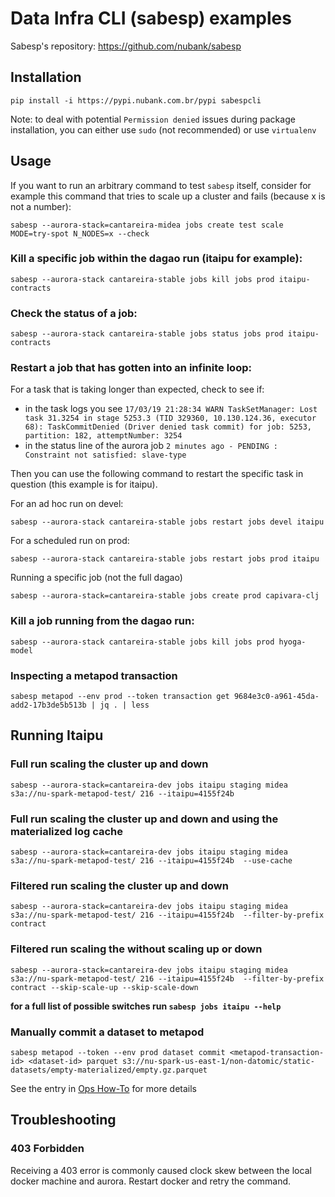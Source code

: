 # Data Infra CLI (sabesp) examples

Sabesp's repository: https://github.com/nubank/sabesp

## Installation

```shell
pip install -i https://pypi.nubank.com.br/pypi sabespcli
```

Note: to deal with potential `Permission denied` issues during package installation, you can either use `sudo` (not recommended) or use `virtualenv`

## Usage

If you want to run an arbitrary command to test `sabesp` itself, consider for
example this command that tries to scale up a cluster and fails (because x is not a number):
```shell
sabesp --aurora-stack=cantareira-midea jobs create test scale MODE=try-spot N_NODES=x --check
```

### Kill a specific job within the dagao run (itaipu for example):

```shell
sabesp --aurora-stack cantareira-stable jobs kill jobs prod itaipu-contracts
```

### Check the status of a job:

```shell
sabesp --aurora-stack cantareira-stable jobs status jobs prod itaipu-contracts
```

### Restart a job that has gotten into an infinite loop:

For a task that is taking longer than expected, check to see if:

- in the task logs you see `17/03/19 21:28:34 WARN TaskSetManager: Lost task 31.3254 in stage 5253.3 (TID 329360, 10.130.124.36, executor 68): TaskCommitDenied (Driver denied task commit) for job: 5253, partition: 182, attemptNumber: 3254`
- in the status line of the aurora job `2 minutes ago - PENDING : Constraint not satisfied: slave-type`

Then you can use the following command to restart the specific task in question (this example is for itaipu).

For an ad hoc run on devel:

```shell
sabesp --aurora-stack cantareira-stable jobs restart jobs devel itaipu
```

For a scheduled run on prod:

```shell
sabesp --aurora-stack cantareira-stable jobs restart jobs prod itaipu
```

Running a specific job (not the full dagao)

```shell
sabesp --aurora-stack=cantareira-stable jobs create prod capivara-clj
```

### Kill a job running from the dagao run:

```shell
sabesp --aurora-stack cantareira-stable jobs kill jobs prod hyoga-model
```

### Inspecting a metapod transaction

```shell
sabesp metapod --env prod --token transaction get 9684e3c0-a961-45da-add2-17b3de5b513b | jq . | less
```

## Running Itaipu

### Full run scaling the cluster up and down

```shell
sabesp --aurora-stack=cantareira-dev jobs itaipu staging midea s3a://nu-spark-metapod-test/ 216 --itaipu=4155f24b 
```

### Full run scaling the cluster up and down and using the materialized log cache

```shell
sabesp --aurora-stack=cantareira-dev jobs itaipu staging midea s3a://nu-spark-metapod-test/ 216 --itaipu=4155f24b  --use-cache
```

### Filtered run scaling the cluster up and down

```shell
sabesp --aurora-stack=cantareira-dev jobs itaipu staging midea s3a://nu-spark-metapod-test/ 216 --itaipu=4155f24b  --filter-by-prefix contract 
```


### Filtered run scaling the without scaling up or down

```shell
sabesp --aurora-stack=cantareira-dev jobs itaipu staging midea s3a://nu-spark-metapod-test/ 216 --itaipu=4155f24b  --filter-by-prefix contract --skip-scale-up --skip-scale-down
```

**for a full list of possible switches run `sabesp jobs itaipu --help`**


### Manually commit a dataset to metapod

```shell
sabesp metapod --token --env prod dataset commit <metapod-transaction-id> <dataset-id> parquet s3://nu-spark-us-east-1/non-datomic/static-datasets/empty-materialized/empty.gz.parquet
```

See the entry in [Ops How-To](ops_how_to.md#manually-commit-a-dataset-to-metapod) for more details

## Troubleshooting

### 403 Forbidden

Receiving a 403 error is commonly caused clock skew between the local docker machine and aurora.  Restart docker and retry the command.
